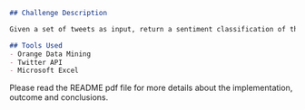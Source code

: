 ```markdown
## Challenge Description

Given a set of tweets as input, return a sentiment classification of these tweets as output.

## Tools Used
- Orange Data Mining
- Twitter API
- Microsoft Excel
```

Please read the README pdf file for more details about the implementation, outcome and conclusions.

